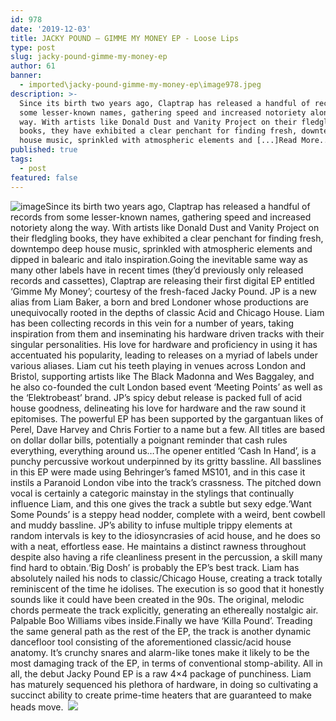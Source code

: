 ```yaml
---
id: 978
date: '2019-12-03'
title: JACKY POUND – GIMME MY MONEY EP - Loose Lips
type: post
slug: jacky-pound-gimme-my-money-ep
author: 61
banner:
  - imported\jacky-pound-gimme-my-money-ep\image978.jpeg
description: >-
  Since its birth two years ago, Claptrap has released a handful of records from
  some lesser-known names, gathering speed and increased notoriety along the
  way. With artists like Donald Dust and Vanity Project on their fledgling
  books, they have exhibited a clear penchant for finding fresh, downtempo deep
  house music, sprinkled with atmospheric elements and [...]Read More...
published: true
tags:
  - post
featured: false
---
```

![image](../imported\jacky-pound-gimme-my-money-ep\image978.jpeg)Since its birth two years ago, Claptrap has released a handful of records from some lesser-known names, gathering speed and increased notoriety along the way. With artists like Donald Dust and Vanity Project on their fledgling books, they have exhibited a clear penchant for finding fresh, downtempo deep house music, sprinkled with atmospheric elements and dipped in balearic and italo inspiration.Going the inevitable same way as many other labels have in recent times (they’d previously only released records and cassettes), Claptrap are releasing their first digital EP entitled ‘Gimme My Money’; courtesy of the fresh-faced Jacky Pound. JP is a new alias from Liam Baker, a born and bred Londoner whose productions are unequivocally rooted in the depths of classic Acid and Chicago House. Liam has been collecting records in this vein for a number of years, taking inspiration from them and inseminating his hardware driven tracks with their singular personalities. His love for hardware and proficiency in using it has accentuated his popularity, leading to releases on a myriad of labels under various aliases. Liam cut his teeth playing in venues across London and Bristol, supporting artists like The Black Madonna and Wes Baggaley, and he also co-founded the cult London based event ‘Meeting Points’ as well as the ‘Elektrobeast’ brand. JP’s spicy debut release is packed full of acid house goodness, delineating his love for hardware and the raw sound it epitomises. The powerful EP has been supported by the gargantuan likes of Perel, Dave Harvey and Chris Fortier to a name but a few. All titles are based on dollar dollar bills, potentially a poignant reminder that cash rules everything, everything around us…The opener entitled ‘Cash In Hand’, is a punchy percussive workout underpinned by its gritty bassline. All basslines in this EP were made using Behringer’s famed MS101, and in this case it instils a Paranoid London vibe into the track’s crassness. The pitched down vocal is certainly a categoric mainstay in the stylings that continually influence Liam, and this one gives the track a subtle but sexy edge.‘Want Some Pounds’ is a steppy head nodder, complete with a weird, bent cowbell and muddy bassline. JP’s ability to infuse multiple trippy elements at random intervals is key to the idiosyncrasies of acid house, and he does so with a neat, effortless ease. He maintains a distinct rawness throughout despite also having a rife cleanliness present in the percussion, a skill many find hard to obtain.‘Big Dosh’ is probably the EP’s best track. Liam has absolutely nailed his nods to classic/Chicago House, creating a track totally reminiscent of the time he idolises. The execution is so good that it honestly sounds like it could have been created in the 90s. The original, melodic chords permeate the track explicitly, generating an ethereally nostalgic air. Palpable Boo Williams vibes inside.Finally we have ‘Killa Pound’. Treading the same general path as the rest of the EP, the track is another dynamic dancefloor tool consisting of the aforementioned classic/acid house anatomy. It’s crunchy snares and alarm-like tones make it likely to be the most damaging track of the EP, in terms of conventional stomp-ability. All in all, the debut Jacky Pound EP is a raw 4×4 package of punchiness. Liam has maturely sequenced his plethora of hardware, in doing so cultivating a succinct ability to create prime-time heaters that are guaranteed to make heads move.  ![](/wp-content/uploads/live/img/wysiwyg/5de653519a171.jpg)
